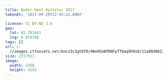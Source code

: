 ```yaml
---
title: NoVel Høst Hyttetur 2017
takenAt: '2017-09-29T22:45:22.000Z'

license: CC BY-ND 3.0
geo:
  lat: 62.781441
  lng: 8.874788
tags: []
url: >-
  //images.ctfassets.net/bncv3c2gt878/4NvH5oNTKNFpTTQaq9h9sO/11a99d88238ef8bbbb77ace4cc9266c7/novel-hst-hyttetur-2017_37179584970_o
size: 2317911
image:
  width: 2358
  height: 4192
---
```

